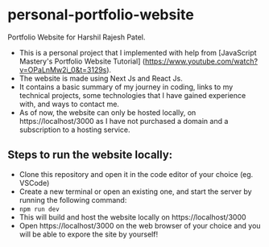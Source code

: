 # personal-portfolio-website

Portfolio Website for Harshil Rajesh Patel.

- This is a personal project that I implemented with help from [JavaScript Mastery's Portfolio Website Tutorial] (https://www.youtube.com/watch?v=OPaLnMw2i_0&t=3129s).
- The website is made using Next Js and React Js.
- It contains a basic summary of my journey in coding, links to my technical projects, some technologies that I have gained experience with, and ways to contact me.
- As of now, the website can only be hosted locally, on https://localhost/3000 as I have not purchased a domain and a subscription to a hosting service.

## Steps to run the website locally:

- Clone this repository and open it in the code editor of your choice (eg. VSCode)
- Create a new terminal or open an existing one, and start the server by running the following command:
- `npm run dev`
- This will build and host the website locally on https://localhost/3000
- Open https://localhost/3000 on the web browser of your choice and you will be able to expore the site by yourself!
